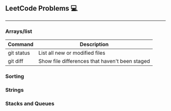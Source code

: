 <h2>LeetCode Problems 💻</h2>
<hr>
<h3>Arrays/list</h3>

| Command | Description |
| --- | --- |
| git status | List all new or modified files |
| git diff | Show file differences that haven't been staged |

<h3>Sorting</h3>
<h3>Strings</h3>
<h3>Stacks and Queues</h3>
